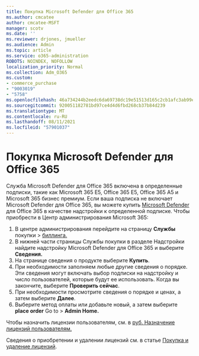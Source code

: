 ```yaml
---
title: Покупка Microsoft Defender для Office 365
ms.author: cmcatee
author: cmcatee-MSFT
manager: scotv
ms.date: ''
ms.reviewer: drjones, jmueller
ms.audience: Admin
ms.topic: article
ms.service: o365-administration
ROBOTS: NOINDEX, NOFOLLOW
localization_priority: Normal
ms.collection: Adm_O365
ms.custom:
- commerce_purchase
- "9003019"
- "5758"
ms.openlocfilehash: 46a734244b2eedc6da69738dc19e51513d165c2cb1afc3ab99e91a856e20f674
ms.sourcegitcommit: 920051182781bd97ce4d4d6fbd268cb37b84d239
ms.translationtype: MT
ms.contentlocale: ru-RU
ms.lasthandoff: 08/11/2021
ms.locfileid: "57901037"
---
```

# <a name="purchase-microsoft-defender-for-office-365"></a>Покупка Microsoft Defender для Office 365

Служба Microsoft Defender для Office 365 включена в определенные подписки, такие как Microsoft 365 E5, Office 365 E5, Office 365 A5 и Microsoft 365 бизнес премиум. Если ваша подписка не включает Microsoft Defender для Office 365, вы можете купить [Microsoft Defender](https://docs.microsoft.com/microsoft-365/security/office-365-security/office-365-atp) для Office 365 в качестве надстройки к определенной подписке. Чтобы приобрести в Центр администрирования Microsoft 365:

1. В центре администрирования перейдите на страницу **Службы** покупки  >  [биллинга.](https://go.microsoft.com/fwlink/p/?linkid=868433)
2. В нижней  части страницы Службы  покупки в разделе Надстройки найдите надстройку Microsoft Defender для Office 365 и выберите **Сведения.**
3. На странице сведения о продукте выберите **Купить**.
4. При необходимости заполняем любые другие сведения о порядке. Эти сведения могут включать выбор подписки на надстройку и число пользователей, которые будут ее использовать. Когда вы закончите, выберите **Проверить сейчас**.
5. При необходимости просмотрите сведения о порядке и ценах, а затем выберите **Далее**.
6. Выберите метод оплаты или добавьте новый, а затем выберите **place order** Go to  >  **Admin Home.**

Чтобы назначить лицензии пользователям, см. в [руб. Назначение лицензий пользователям.](https://docs.microsoft.com/microsoft-365/admin/manage/assign-licenses-to-users)

Сведения о приобретении и удалении лицензий см. в статье [Покупка и удаление лицензий](https://docs.microsoft.com/microsoft-365/commerce/licenses/buy-licenses#buy-or-remove-licenses-for-your-business-subscription).